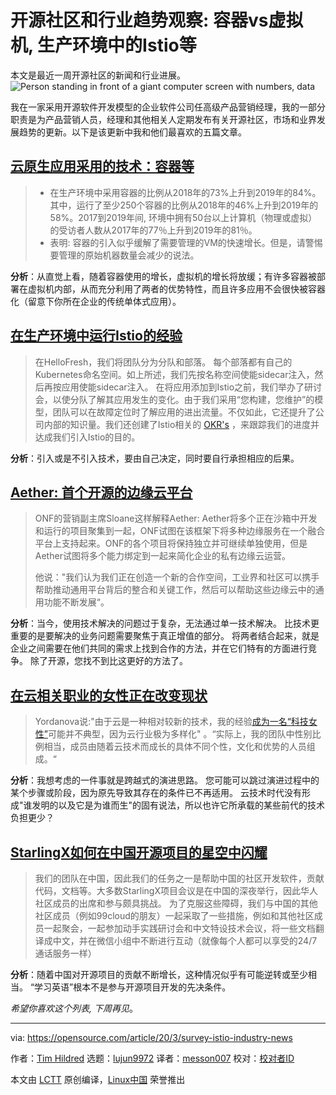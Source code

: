 [#]: collector: "lujun9972"
[#]: translator: "messon007"
[#]: reviewer: " "
[#]: publisher: " "
[#]: url: " "
[#]: subject: "Containers vs. VMs, Istio in production, and more industry news"
[#]: via: "https://opensource.com/article/20/3/survey-istio-industry-news"
[#]: author: "Tim Hildred https://opensource.com/users/thildred"

开源社区和行业趋势观察: 容器vs虚拟机, 生产环境中的Istio等
======
本文是最近一周开源社区的新闻和行业进展。
![Person standing in front of a giant computer screen with numbers, data][1]

我在一家采用开源软件开发模型的企业软件公司任高级产品营销经理，我的一部分职责是为产品营销人员，经理和其他相关人定期发布有关开源社区，市场和业界发展趋势的更新。以下是该更新中我和他们最喜欢的五篇文章。

## [云原生应用采用的技术：容器等][2]

>   * 在生产环境中采用容器的比例从2018年的73%上升到2019年的84%。其中，运行了至少250个容器的比例从2018年的46%上升到2019年的58%。2017到2019年间, 环境中拥有50台以上计算机（物理或虚拟）的受访者人数从2017年的77％上升到2019年的81％。
>   * 表明: 容器的引入似乎缓解了需要管理的VM的快速增长。但是，请警惕要管理的原始机器数量会减少的说法。
>   

**分析**：从直觉上看，随着容器使用的增长，虚拟机的增长将放缓；有许多容器被部署在虚拟机内部，从而充分利用了两者的优势特性，而且许多应用不会很快被容器化（留意下你所在企业的传统单体式应用）。

## [在生产环境中运行Istio的经验][3]

> 在HelloFresh，我们将团队分为分队和部落。 每个部落都有自己的Kubernetes命名空间。如上所述，我们先按名称空间使能sidecar注入，然后再按应用使能sidecar注入。 在将应用添加到Istio之前，我们举办了研讨会，以使分队了解其应用发生的变化。由于我们采用“您构建，您维护”的模型，团队可以在故障定位时了解应用的进出流量。不仅如此，它还提升了公司内部的知识量。我们还创建了Istio相关的 [OKR's][4] ，来跟踪我们的进度并达成我们引入Istio的目的。

**分析**：引入或是不引入技术，要由自己决定，同时要自行承担相应的后果。

## [Aether: 首个开源的边缘云平台][5]

> ONF的营销副主席Sloane这样解释Aether: Aether将多个正在沙箱中开发和运行的项目聚集到一起，ONF试图在该框架下将多种边缘服务在一个融合平台上支持起来。ONF的各个项目将保持独立并可继续单独使用，但是Aether试图将多个能力绑定到一起来简化企业的私有边缘云运营。
>
> 他说："我们认为我们正在创造一个新的合作空间，工业界和社区可以携手帮助推动通用平台背后的整合和关键工作，然后可以帮助这些边缘云中的通用功能不断发展“。

**分析**：当今，使用技术解决的问题过于复杂，无法通过单一技术解决。 比技术更重要的是要解决的业务问题需要聚焦于真正增值的部分。 将两者结合起来，就是企业之间需要在他们共同的需求上找到合作的方法，并在它们特有的方面进行竞争。 除了开源，您找不到比这更好的方法了。

## [在云相关职业的女性正在改变现状][6]

> Yordanova说:"由于云是一种相对较新的技术，我的经验[成为一名“科技女性”][7]可能并不典型，因为云行业极为多样化" 。“实际上，我的团队中性别比例相当，成员由随着云技术而成长的具体不同个性，文化和优势的人员组成。“

**分析**：我想考虑的一件事就是跨越式的演进思路。 您可能可以跳过演进过程中的某个步骤或阶段，因为原先导致其存在的条件已不再适用。 云技术时代没有形成"谁发明的以及它是为谁而生"的固有说法，所以也许它所承载的某些前代的技术负担更少？

## [StarlingX如何在中国开源项目的星空中闪耀][8]

> 我们的团队在中国，因此我们的任务之一是帮助中国的社区开发软件，贡献代码，文档等。大多数StarlingX项目会议是在中国的深夜举行，因此华人社区成员的出席和参与颇具挑战。 为了克服这些障碍，我们与中国的其他社区成员（例如99cloud的朋友）一起采取了一些措施，例如和其他社区成员一起聚会，一起参加动手实践研讨会和中文特设技术会议，将一些文档翻译成中文，并在微信小组中不断进行互动（就像每个人都可以享受的24/7通话服务一样）

**分析**：随着中国对开源项目的贡献不断增长，这种情况似乎有可能逆转或至少相当。 “学习英语”根本不是参与开源项目开发的先决条件。

_希望你喜欢这个列表, 下周再见_。

--------------------------------------------------------------------------------

via: https://opensource.com/article/20/3/survey-istio-industry-news

作者：[Tim Hildred][a]
选题：[lujun9972][b]
译者：[messon007](https://github.com/译者ID)
校对：[校对者ID](https://github.com/校对者ID)

本文由 [LCTT](https://github.com/LCTT/TranslateProject) 原创编译，[Linux中国](https://linux.cn/) 荣誉推出

[a]: https://opensource.com/users/thildred
[b]: https://github.com/lujun9972
[1]: https://opensource.com/sites/default/files/styles/image-full-size/public/lead-images/data_metrics_analytics_desktop_laptop.png?itok=9QXd7AUr "Person standing in front of a giant computer screen with numbers, data"
[2]: https://thenewstack.io/cncf-survey-snapshot-tech-adoption-in-the-cloud-native-world/
[3]: https://engineering.hellofresh.com/everything-we-learned-running-istio-in-production-part-1-51efec69df65
[4]: https://en.wikipedia.org/wiki/OKR
[5]: https://www.sdxcentral.com/articles/news/onf-projects-coalesce-for-enterprise-edge-cloud/2020/03/
[6]: https://www.cloudpro.co.uk/leadership/cloud-essentials/8446/how-women-in-cloud-are-challenging-the-narrative
[7]: https://www.itpro.co.uk/business-strategy/33301/diversity-not-a-company-priority-claim-nearly-half-of-women-in-tech
[8]: https://superuser.openstack.org/articles/starlingx-community-interview-how-starlingx-shines-in-the-starry-sky-of-open-source-projects-in-china/
